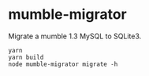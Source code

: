 # mumble-migrator

Migrate a mumble 1.3 MySQL to SQLite3.

```
yarn
yarn build
node mumble-migrator migrate -h
```